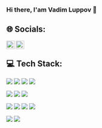 ### Hi there, I'am Vadim Luppov 👋


## 🌐 Socials: <a href="https://t.me/lpv_vadim">
  <img align="left" alt="Telegram" width="22px" src="https://camo.githubusercontent.com/5c1975da7d9ab735ceb71c57b6c7e48ff3e08ca4/68747470733a2f2f6564656e742e6769746875622e696f2f537570657254696e7949636f6e732f696d616765732f7376672f74656c656772616d2e737667">
</a>

<a href="https://vk.com/id63208">
  <img align="left" alt="Twitter" width="22px" src="https://upload.wikimedia.org/wikipedia/commons/thumb/2/21/VK.com-logo.svg/288px-VK.com-logo.svg.png" />
</a>

</br>

## 💻 Tech Stack:

<img src="https://img.shields.io/badge/ansible-FFE4C4?style=for-the-badge&logo=ansible&logoColor=black"/> <img src="https://img.shields.io/badge/jenkins-FFE4C4?style=for-the-badge&logo=jenkins&logoColor=black"/> <img src="https://img.shields.io/badge/terraform-FFE4C4?style=for-the-badge&logo=terraform&logoColor=black"/> <img src="https://img.shields.io/badge/kubernetes-FFE4C4?style=for-the-badge&logo=kubernetes&logoColor=black"/> 

<img src="https://img.shields.io/badge/docker-ADD8E6?style=for-the-badge&logo=docker&logoColor=black"/> <img src="https://img.shields.io/badge/git-A0522D?style=for-the-badge&logo=git&logoColor=black"/> <img src="https://img.shields.io/badge/github-A0522D?style=for-the-badge&logo=github&logoColor=black"/> 

<img src="https://img.shields.io/badge/GNU Bash-00FFFF?style=for-the-badge&logo=GNU Bash&logoColor=black"/> <img src="https://img.shields.io/badge/Python-00FFFF?style=for-the-badge&logo=Python&logoColor=white"/> <img src="https://img.shields.io/badge/html5-87CEFA?style=for-the-badge&logo=html5&logoColor=black"/> <img src="https://img.shields.io/badge/css3-87CEFA?style=for-the-badge&logo=css3&logoColor=black"/>

<img src="https://img.shields.io/badge/linux-black?style=for-the-badge&logo=linux&logoColor=white"/> <img src="https://img.shields.io/badge/nginx-black?style=for-the-badge&logo=nginx&logoColor=white"/>
